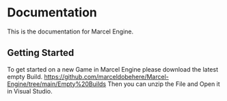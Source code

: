 # Documentation
This is the documentation for Marcel Engine.

## Getting Started
To get started on a new Game in Marcel Engine please download the latest empty Build. https://github.com/marceldobehere/Marcel-Engine/tree/main/Empty%20Builds
Then you can unzip the File and Open it in Visual Studio.
